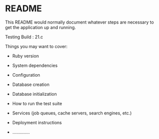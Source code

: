 # README

This README would normally document whatever steps are necessary to get the
application up and running.

Testing Build : 21.c

Things you may want to cover:

* Ruby version

* System dependencies

* Configuration

* Database creation

* Database initialization

* How to run the test suite

* Services (job queues, cache servers, search engines, etc.)

* Deployment instructions

* ..............
